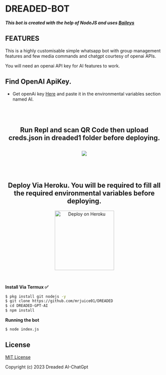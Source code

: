 # DREADED-BOT

***This bot is created with the help of NodeJS and uses [Baileys](https://github.com/adiwajshing/Baileys)***

## FEATURES
This is a highly customisable simple whatsapp bot with group management features and few media commands and chatgpt courtesy of openai APIs.

You will need an openai API key for AI features to work.

## Find  OpenAI ApiKey.
- Get openAi key [Here](https://beta.openai.com/account/api-keys) and paste it in the environmental variables section named AI.
</h2>
 
     
<br>
     <br>
     

     
<h2 align="center">   Run Repl and scan QR Code then upload creds.json in dreaded1 folder before deploying.
</h2>
<h2 align="center">  <a href="https://replit.com/@fortunedreaded/DREADED-QR-SCANNER#"><img src="https://repl.it/badge/github/quiec/whatsasena" />
</a>
</h2>
   <br>
   </br>


<h2 align="center">  Deploy Via Heroku. You will be required to fill all the required environmental variables before deploying.
</h2>

<p align="center" >
    <a href="https://heroku.com/deploy?template=https://github.com/mrjuice01/DREADED">
    <img title="BAYMAX on Heroku" src="https://www.herokucdn.com/deploy/button.png" width="189px" alt="Deploy on Heroku" >
    </a>
</p>
     


</br>     

**Install Via Termux ✅**


```bash
$ pkg install git nodejs -y
$ git clone https://github.com/mrjuice01/DREADED
$ cd DREADED-GPT-AI
$ npm install
```


**Running the bot**
```bash
$ node index.js
```


## License
[MIT License](https://github.com/mrjuice01/DREADED/blob/main/LICENSE)

Copyright (c) 2023 Dreaded AI-ChatGpt

